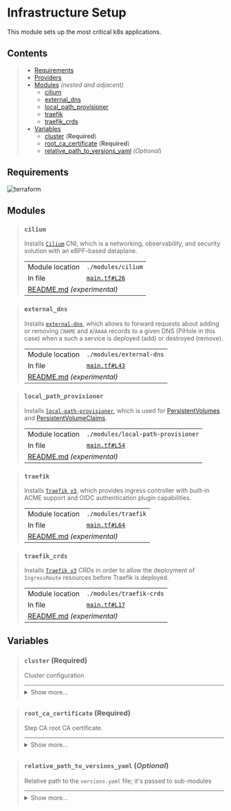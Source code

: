 # Infrastructure Setup

This module sets up the most critical k8s applications.

## Contents

<blockquote><!-- contents:start -->

- [Requirements](#requirements)
- [Providers](#providers)
- [Modules](#modules) _(nested and adjacent)_
  - [cilium](#cilium)
  - [external_dns](#external_dns)
  - [local_path_provisioner](#local_path_provisioner)
  - [traefik](#traefik)
  - [traefik_crds](#traefik_crds)
- [Variables](#variables)
  - [cluster](#cluster-required) (**Required**)
  - [root_ca_certificate](#root_ca_certificate-required) (**Required**)
  - [relative_path_to_versions_yaml](#relative_path_to_versions_yaml-optional) (*Optional*)
</blockquote><!-- contents:end -->

## Requirements
  
![terraform](https://img.shields.io/badge/terraform->=1.5.7-d3287d?logo=terraform)

## Modules
  
<blockquote><!-- module:"cilium":start -->

### `cilium`

Installs [`Cilium`](https://github.com/cilium/cilium) CNI, which is a networking, observability, and security solution with an eBPF-based dataplane.
  <table>
    <tr>
      <td>Module location</td>
      <td><code>./modules/cilium</code></td>
    </tr>
    <tr>
      <td>In file</td>
      <td><a href="./main.tf#L26"><code>main.tf#L26</code></a></td>
    </tr>
    <tr>
      <td colspan="2"><a href="./modules/cilium/README.md">README.md</a> <em>(experimental)</em></td>
    </tr>
  </table>
</blockquote><!-- module:"cilium":end -->
<blockquote><!-- module:"external_dns":start -->

### `external_dns`

Installs [`external-dns`](https://github.com/kubernetes-sigs/external-dns), which allows to forward requests about adding or removing `CNAME` and `A`/`AAAA` records to a given DNS (PiHole in this case) when a such a service is deployed (add) or destroyed (remove).
  <table>
    <tr>
      <td>Module location</td>
      <td><code>./modules/external-dns</code></td>
    </tr>
    <tr>
      <td>In file</td>
      <td><a href="./main.tf#L43"><code>main.tf#L43</code></a></td>
    </tr>
    <tr>
      <td colspan="2"><a href="./modules/external-dns/README.md">README.md</a> <em>(experimental)</em></td>
    </tr>
  </table>
</blockquote><!-- module:"external_dns":end -->
<blockquote><!-- module:"local_path_provisioner":start -->

### `local_path_provisioner`

Installs [`local-path-provisioner`](https://github.com/rancher/local-path-provisioner), which is used for [PersistentVolumes](https://kubernetes.io/docs/concepts/storage/persistent-volumes/#persistent-volumes) and [PersistentVolumeClaims](https://kubernetes.io/docs/concepts/storage/persistent-volumes/#persistentvolumeclaims).
  <table>
    <tr>
      <td>Module location</td>
      <td><code>./modules/local-path-provisioner</code></td>
    </tr>
    <tr>
      <td>In file</td>
      <td><a href="./main.tf#L54"><code>main.tf#L54</code></a></td>
    </tr>
    <tr>
      <td colspan="2"><a href="./modules/local-path-provisioner/README.md">README.md</a> <em>(experimental)</em></td>
    </tr>
  </table>
</blockquote><!-- module:"local_path_provisioner":end -->
<blockquote><!-- module:"traefik":start -->

### `traefik`

Installs [`Traefik v3`](https://github.com/traefik/traefik), which provides ingress controller with built-in ACME support and OIDC authentication plugin capabilities.
  <table>
    <tr>
      <td>Module location</td>
      <td><code>./modules/traefik</code></td>
    </tr>
    <tr>
      <td>In file</td>
      <td><a href="./main.tf#L64"><code>main.tf#L64</code></a></td>
    </tr>
    <tr>
      <td colspan="2"><a href="./modules/traefik/README.md">README.md</a> <em>(experimental)</em></td>
    </tr>
  </table>
</blockquote><!-- module:"traefik":end -->
<blockquote><!-- module:"traefik_crds":start -->

### `traefik_crds`

Installs [`Traefik v3`](https://github.com/traefik/traefik) *CRDs* in order to allow the deployment of `IngressRoute` resources before Traefik is deployed.
  <table>
    <tr>
      <td>Module location</td>
      <td><code>./modules/traefik-crds</code></td>
    </tr>
    <tr>
      <td>In file</td>
      <td><a href="./main.tf#L17"><code>main.tf#L17</code></a></td>
    </tr>
    <tr>
      <td colspan="2"><a href="./modules/traefik-crds/README.md">README.md</a> <em>(experimental)</em></td>
    </tr>
  </table>
</blockquote><!-- module:"traefik_crds":end -->

## Variables
  
<blockquote><!-- variable:"cluster":start -->

### `cluster` (**Required**)

Cluster configuration

<details style="border-top-color: inherit; border-top-width: 0.1em; border-top-style: solid; padding-top: 0.5em; padding-bottom: 0.5em;">
  <summary>Show more...</summary>

  **Type**:
  ```hcl
  object({
    name    = string
    lb_cidr = string
    domain  = string
  })
  ```
  In file: <a href="./variables.tf#L1"><code>variables.tf#L1</code></a>

</details>
</blockquote><!-- variable:"cluster":end -->
<blockquote><!-- variable:"root_ca_certificate":start -->

### `root_ca_certificate` (**Required**)

Step CA root CA certificate.

<details style="border-top-color: inherit; border-top-width: 0.1em; border-top-style: solid; padding-top: 0.5em; padding-bottom: 0.5em;">
  <summary>Show more...</summary>

  **Type**:
  ```hcl
  string
  ```
  In file: <a href="./variables.tf#L17"><code>variables.tf#L17</code></a>

</details>
</blockquote><!-- variable:"root_ca_certificate":end -->
<blockquote><!-- variable:"relative_path_to_versions_yaml":start -->

### `relative_path_to_versions_yaml` (*Optional*)

Relative path to the `versions.yaml` file; it's passed to sub-modules

<details style="border-top-color: inherit; border-top-width: 0.1em; border-top-style: solid; padding-top: 0.5em; padding-bottom: 0.5em;">
  <summary>Show more...</summary>

  **Type**:
  ```hcl
  string
  ```
  **Default**:
  ```json
  "../.."
  ```
  In file: <a href="./variables.tf#L10"><code>variables.tf#L10</code></a>

</details>
</blockquote><!-- variable:"relative_path_to_versions_yaml":end -->
